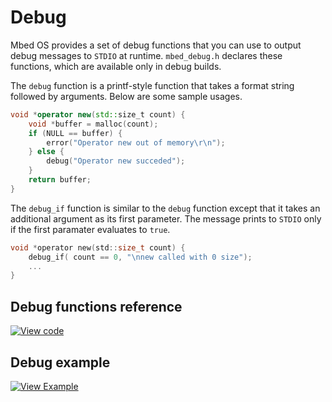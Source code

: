 # Debug

Mbed OS provides a set of debug functions that you can use to output debug messages to `STDIO` at runtime. `mbed_debug.h` declares these functions, which are available only in debug builds.

The `debug` function is a printf-style function that takes a format string followed by arguments. Below are some sample usages.

```CPP TODO
void *operator new(std::size_t count) {
    void *buffer = malloc(count);
    if (NULL == buffer) {
        error("Operator new out of memory\r\n");
    } else {
        debug("Operator new succeded");
    }
    return buffer;
}
```

The `debug_if` function is similar to the `debug` function except that it takes an additional argument as its first parameter. The message prints to `STDIO` only if the first paramater evaluates to `true`.

```C TODO
void *operator new(std::size_t count) {
    debug_if( count == 0, "\nnew called with 0 size");
    ...
}
```

## Debug functions reference

[![View code](https://www.mbed.com/embed/?type=library)](https://os.mbed.com/docs/mbed-os/v6.9/mbed-os-api-doxy/mbed__debug_8h_source.html)

## Debug example

[![View Example](https://www.mbed.com/embed/?url=https://github.com/ARMmbed/mbed-os-snippet-Utils_ex_1/tree/v6.9)](https://github.com/ARMmbed/mbed-os-snippet-Utils_ex_1/blob/v6.9/main.cpp)
